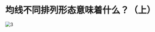 # 均线不同排列形态意味着什么？（上）

![3](https://apicdn.app.gtja.com/baishitong/ZXZX/202203/fwb_images/c84cc5a49992486c9f39798a19f7b9c9.jpg)
